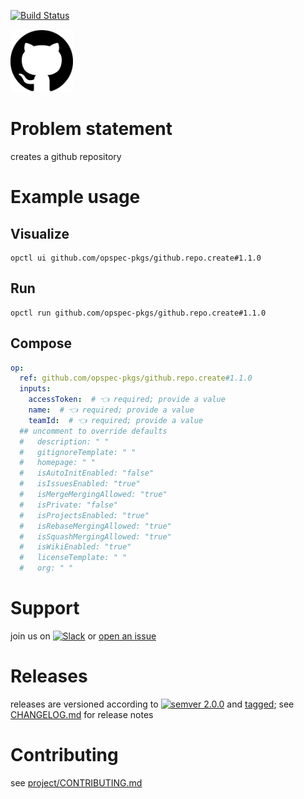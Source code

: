 [![Build Status](https://github.com/opspec-pkgs/github.repo.create/workflows/build/badge.svg?branch=main)](https://github.com/opspec-pkgs/github.repo.create/actions?query=workflow%3Abuild+branch%3Amain)

<img src="icon.svg" alt="icon" height="100px">

# Problem statement

creates a github repository

# Example usage

## Visualize

```shell
opctl ui github.com/opspec-pkgs/github.repo.create#1.1.0
```

## Run

```
opctl run github.com/opspec-pkgs/github.repo.create#1.1.0
```

## Compose

```yaml
op:
  ref: github.com/opspec-pkgs/github.repo.create#1.1.0
  inputs:
    accessToken:  # 👈 required; provide a value
    name:  # 👈 required; provide a value
    teamId:  # 👈 required; provide a value
  ## uncomment to override defaults
  #   description: " "
  #   gitignoreTemplate: " "
  #   homepage: " "
  #   isAutoInitEnabled: "false"
  #   isIssuesEnabled: "true"
  #   isMergeMergingAllowed: "true"
  #   isPrivate: "false"
  #   isProjectsEnabled: "true"
  #   isRebaseMergingAllowed: "true"
  #   isSquashMergingAllowed: "true"
  #   isWikiEnabled: "true"
  #   licenseTemplate: " "
  #   org: " "
```

# Support

join us on
[![Slack](https://img.shields.io/badge/slack-opctl-E01563.svg)](https://join.slack.com/t/opctl/shared_invite/zt-51zodvjn-Ul_UXfkhqYLWZPQTvNPp5w)
or
[open an issue](https://github.com/opspec-pkgs/github.repo.create/issues)

# Releases

releases are versioned according to
[![semver 2.0.0](https://img.shields.io/badge/semver-2.0.0-brightgreen.svg)](http://semver.org/spec/v2.0.0.html)
and [tagged](https://git-scm.com/book/en/v2/Git-Basics-Tagging); see
[CHANGELOG.md](CHANGELOG.md) for release notes

# Contributing

see
[project/CONTRIBUTING.md](https://github.com/opspec-pkgs/project/blob/main/CONTRIBUTING.md)
